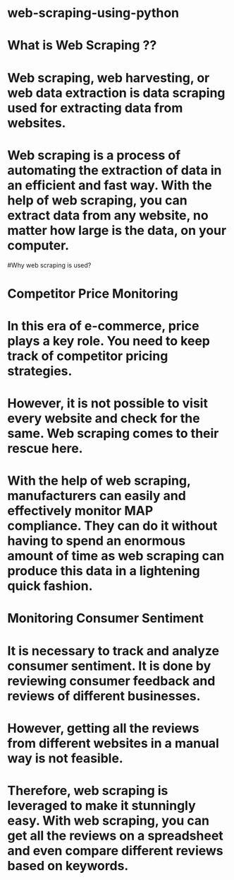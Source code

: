 # web-scraping-using-python

# What is Web Scraping ??
# Web scraping, web harvesting, or web data extraction is data scraping used for extracting data from websites.
# Web scraping is a process of automating the extraction of data in an efficient and fast way. With the help of web scraping, you can extract data from any website, no matter how large is the data, on your computer. 

#Why web scraping is used?
# Competitor Price Monitoring 
# In this era of e-commerce, price plays a key role. You need to keep track of competitor pricing strategies.
# However, it is not possible to visit every website and check for the same. Web scraping comes to their rescue here.
# With the help of web scraping, manufacturers can easily and effectively monitor MAP compliance. They can do it without having to spend an enormous amount of time as web scraping can produce this data in a lightening quick fashion.

# Monitoring Consumer Sentiment
# It is necessary to track and analyze consumer sentiment. It is done by reviewing consumer feedback and reviews of different businesses.
# However, getting all the reviews from different websites in a manual way is not feasible.
# Therefore, web scraping is leveraged to make it stunningly easy. With web scraping, you can get all the reviews on a spreadsheet and even compare different reviews based on keywords.

